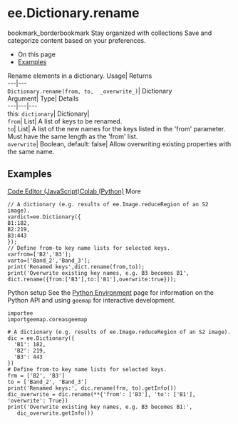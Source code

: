  
#  ee.Dictionary.rename 
bookmark_borderbookmark Stay organized with collections  Save and categorize content based on your preferences. 
  * On this page
  * [Examples](https://developers.google.com/earth-engine/apidocs/ee-dictionary-rename#examples)


Rename elements in a dictionary. 
Usage| Returns  
---|---  
`Dictionary.rename(from, to,  _overwrite_)`| Dictionary  
Argument| Type| Details  
---|---|---  
this: `dictionary`| Dictionary|   
`from`| List| A list of keys to be renamed.  
`to`| List| A list of the new names for the keys listed in the 'from' parameter. Must have the same length as the 'from' list.  
`overwrite`| Boolean, default: false| Allow overwriting existing properties with the same name.  
## Examples
[Code Editor (JavaScript)](https://developers.google.com/earth-engine/apidocs/ee-dictionary-rename#code-editor-javascript-sample)[Colab (Python)](https://developers.google.com/earth-engine/apidocs/ee-dictionary-rename#colab-python-sample) More
```
// A dictionary (e.g. results of ee.Image.reduceRegion of an S2 image).
vardict=ee.Dictionary({
B1:182,
B2:219,
B3:443
});
// Define from-to key name lists for selected keys.
varfrom=['B2','B3'];
varto=['Band_2','Band_3'];
print('Renamed keys',dict.rename(from,to));
print('Overwrite existing key names, e.g. B3 becomes B1',
dict.rename({from:['B3'],to:['B1'],overwrite:true}));
```
Python setup
See the [ Python Environment](https://developers.google.com/earth-engine/guides/python_install) page for information on the Python API and using `geemap` for interactive development.
```
importee
importgeemap.coreasgeemap
```
```
# A dictionary (e.g. results of ee.Image.reduceRegion of an S2 image).
dic = ee.Dictionary({
  'B1': 182,
  'B2': 219,
  'B3': 443
})
# Define from-to key name lists for selected keys.
frm = ['B2', 'B3']
to = ['Band_2', 'Band_3']
print('Renamed keys:', dic.rename(frm, to).getInfo())
dic_overwrite = dic.rename(**{'from': ['B3'], 'to': ['B1'], 'overwrite': True})
print('Overwrite existing key names, e.g. B3 becomes B1:',
   dic_overwrite.getInfo())
```

